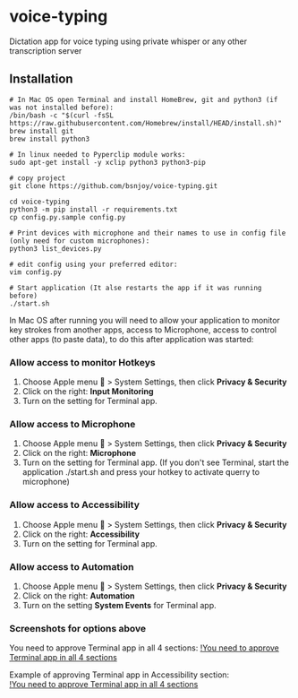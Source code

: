 # voice-typing

Dictation app for voice typing using private whisper or any other transcription server

  

## Installation

```
# In Mac OS open Terminal and install HomeBrew, git and python3 (if was not installed before):
/bin/bash -c "$(curl -fsSL https://raw.githubusercontent.com/Homebrew/install/HEAD/install.sh)"
brew install git
brew install python3

# In linux needed to Pyperclip module works:
sudo apt-get install -y xclip python3 python3-pip

# copy project
git clone https://github.com/bsnjoy/voice-typing.git

cd voice-typing
python3 -m pip install -r requirements.txt
cp config.py.sample config.py

# Print devices with microphone and their names to use in config file (only need for custom microphones):
python3 list_devices.py

# edit config using your preferred editor:
vim config.py

# Start application (It alse restarts the app if it was running before)
./start.sh

```

In Mac OS after running you will need to allow your application to monitor key strokes from another apps, access to Microphone, access to control other apps (to paste data), to do this after application was started:

### Allow access to monitor Hotkeys
1. Choose Apple menu  > System Settings, then click **Privacy & Security**
2. Click on the right: **Input Monitoring**
3. Turn on the setting for Terminal app.

### Allow access to Microphone
1. Choose Apple menu  > System Settings, then click **Privacy & Security**
2. Click on the right: **Microphone**
3. Turn on the setting for Terminal app. (If you don't see Terminal, start the application ./start.sh and press your hotkey to activate querry to microphone)

### Allow access to Accessibility
1. Choose Apple menu  > System Settings, then click **Privacy & Security**
2. Click on the right: **Accessibility**
3. Turn on the setting for Terminal app.

### Allow access to Automation
1. Choose Apple menu  > System Settings, then click **Privacy & Security**
2. Click on the right: **Automation**
3. Turn on the setting **System Events** for Terminal app.

### Screenshots for options above
You need to approve Terminal app in all 4 sections: 
[!You need to approve Terminal app in all 4 sections](img/privacy_security_all.jpeg)
 
Example of approving Terminal app in Accessibility section:  
[!You need to approve Terminal app in all 4 sections](img/privacy_security_accessibility.jpeg)